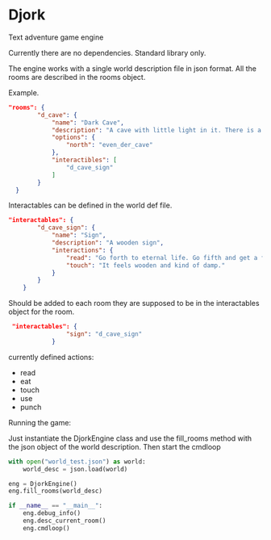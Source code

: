 # Djork
Text adventure game engine

Currently there are no dependencies. Standard library only.

The engine works with a single world description file in json format.
All the rooms are described in the rooms object. 

Example.
  
``` json
"rooms": {
        "d_cave": {
            "name": "Dark Cave",
            "description": "A cave with little light in it. There is a sign on the wall",
            "options": {
                "north": "even_der_cave"
            },
            "interactibles": [
                "d_cave_sign"
            ]
        }
  }
```

Interactables can be defined in the world def file.


```json
"interactables": {
        "d_cave_sign": {
            "name": "Sign",
            "description": "A wooden sign",
            "interactions": {
                "read": "Go forth to eternal life. Go fifth and get a free toaster.",
                "touch": "It feels wooden and kind of damp."
            }
        }
    }
```

Should be added to each room they are supposed to be in the interactables object for the room.

```json
 "interactables": {
                "sign": "d_cave_sign"
            }
```

currently defined actions:

- read
- eat
- touch
- use
- punch


Running the game:

  Just instantiate the DjorkEngine class and use the fill_rooms method with the json object of the world description.
  Then start the cmdloop
  
``` python
with open("world_test.json") as world:
    world_desc = json.load(world)

eng = DjorkEngine()
eng.fill_rooms(world_desc)

if __name__ == "__main__":
    eng.debug_info()
    eng.desc_current_room()
    eng.cmdloop()
```

